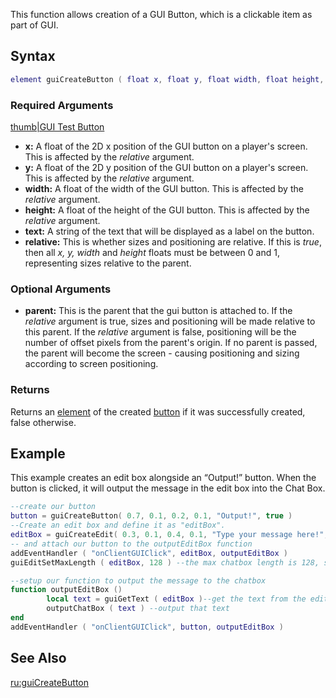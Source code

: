 This function allows creation of a GUI Button, which is a clickable item as part of GUI.

Syntax
------

``` lua
element guiCreateButton ( float x, float y, float width, float height, string text, bool relative, [ element parent = nil ] )
```

### Required Arguments

[thumb|GUI Test Button](/docs/image:button.png.md "wikilink")

-   **x:** A float of the 2D x position of the GUI button on a player's screen. This is affected by the *relative* argument.
-   **y:** A float of the 2D y position of the GUI button on a player's screen. This is affected by the *relative* argument.
-   **width:** A float of the width of the GUI button. This is affected by the *relative* argument.
-   **height:** A float of the height of the GUI button. This is affected by the *relative* argument.
-   **text:** A string of the text that will be displayed as a label on the button.
-   **relative:** This is whether sizes and positioning are relative. If this is *true*, then all *x, y, width* and *height* floats must be between 0 and 1, representing sizes relative to the parent.

### Optional Arguments

-   **parent:** This is the parent that the gui button is attached to. If the *relative* argument is true, sizes and positioning will be made relative to this parent. If the *relative* argument is false, positioning will be the number of offset pixels from the parent's origin. If no parent is passed, the parent will become the screen - causing positioning and sizing according to screen positioning.

### Returns

Returns an [element](/docs/element.md "wikilink") of the created [button](/docs/element/gui/button.md "wikilink") if it was successfully created, false otherwise.

Example
-------

This example creates an edit box alongside an “Output!” button. When the button is clicked, it will output the message in the edit box into the Chat Box.

``` lua
--create our button
button = guiCreateButton( 0.7, 0.1, 0.2, 0.1, "Output!", true )
--Create an edit box and define it as "editBox".
editBox = guiCreateEdit( 0.3, 0.1, 0.4, 0.1, "Type your message here!", true )
-- and attach our button to the outputEditBox function
addEventHandler ( "onClientGUIClick", editBox, outputEditBox )
guiEditSetMaxLength ( editBox, 128 ) --the max chatbox length is 128, so force this

--setup our function to output the message to the chatbox
function outputEditBox ()
        local text = guiGetText ( editBox )--get the text from the edit box
        outputChatBox ( text ) --output that text
end
addEventHandler ( "onClientGUIClick", button, outputEditBox )
```

See Also
--------

[ru:guiCreateButton](/docs/ru:guicreatebutton.md "wikilink")
